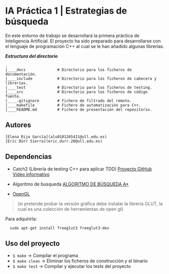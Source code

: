 # IA Práctica 1 | Estrategias de búsqueda
En este entorno de trabajo se desarrollará la primera práctica de Inteligencia
Artificial. El proyecto ha sido preparado para desarrollarse con el lenguaje de
programación C++ al cual se le han añadido algunas librerías.


***Estructura del directorio***

```
.
|____docs              # Directorio para los ficheros de documentación.
|____include           # Directorio para los ficheros de cabecera y librerías.
|____test              # Directorio para los ficheros de testing.
|____src               # Directorio para los ficheros de código fuente.
|____.gitignore        # Fichero de filtrado del remoto.
|____makefile          # Fichero de automatización para C++.
|____README.md         # Fichero de presentación del repositorio.

```

## Autores
    [Elena Rijo García](alu0101265421@ull.edu.es)
    [Eric Dürr Sierra](eric.durr.20@ull.edu.es) 
## Dependencias

- Catch2 (Librería de testing C++ para aplicar TDD)
    [Proyecto GitHub](https://github.com/catchorg/Catch2)
    [Video informativo](https://www.youtube.com/watch?v=CGuWYqHsOxI)
- Algoritmo de busqueda
    [ALGORITMO DE BÚSQUEDA A*](https://escarbandocodigo.wordpress.com/2011/07/11/1051/)

- [OpenGL](https://www.opengl.org/)
> (si pretende probar la versión gráfica debe instalar la librería GLUT, la cual es una colección de herramientas de open gl)

Para adquirirla:
  ```
    sudo apt-get install freeglut3 freeglut3-dev
  ```

## Uso del proyecto

- ```$ make``` -> Compilar el programa
- ```$ make clean``` -> Eliminar los ficheros de construcción y el binario
- ```$ make test``` -> Compilar y ejecutar los tests del proyecto
